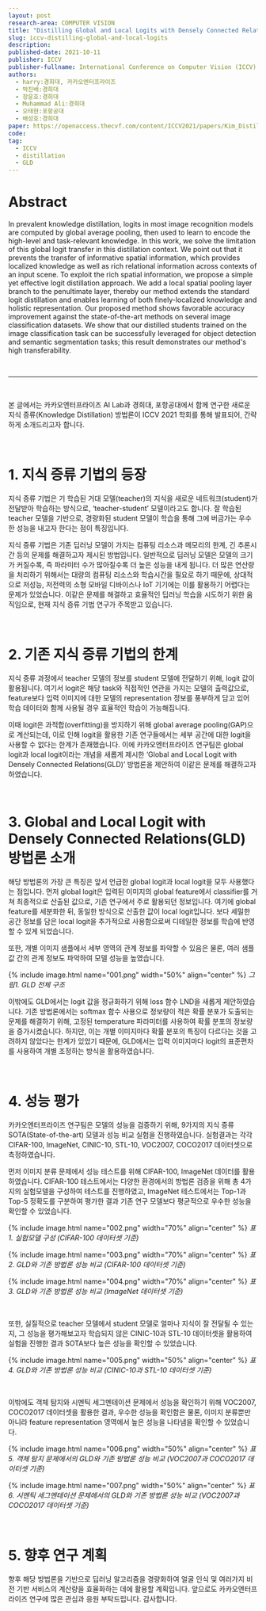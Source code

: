 ```yaml
---
layout: post
research-area: COMPUTER VISION
title: "Distilling Global and Local Logits with Densely Connected Relations"
slug: iccv-distilling-global-and-local-logits
description:
published-date: 2021-10-11
publisher: ICCV
publisher-fullname: International Conference on Computer Vision (ICCV)
authors:
  - harry:경희대, 카카오엔터프라이즈
  - 박진배:경희대
  - 장윤호:경희대
  - Muhammad Ali:경희대
  - 오태현:포항공대
  - 배성호:경희대
paper: https://openaccess.thecvf.com/content/ICCV2021/papers/Kim_Distilling_Global_and_Local_Logits_With_Densely_Connected_Relations_ICCV_2021_paper.pdf
code:
tag:
  - ICCV
  - distillation
  - GLD
---
```


# Abstract

In prevalent knowledge distillation, logits in most image recognition models are computed by global average pooling, then used to learn to encode the high-level and task-relevant knowledge. In this work, we solve the limitation of this global logit transfer in this distillation context. We point out that it prevents the transfer of informative spatial information, which provides localized knowledge as well as rich relational information across contexts of an input scene. To exploit the rich spatial information, we propose a simple yet effective logit distillation approach. We add a local spatial pooling layer branch to the penultimate layer, thereby our method extends the standard logit distillation and enables learning of both finely-localized knowledge and holistic representation. Our proposed method shows favorable accuracy improvement against the state-of-the-art methods on several image classification datasets. We show that our distilled students trained on the image classification task can be successfully leveraged for object detection and semantic segmentation tasks; this result demonstrates our method's high transferability.

<br/>

***

<br/>

본 글에서는 카카오엔터프라이즈 AI Lab과 경희대, 포항공대에서 함께 연구한 새로운 지식 증류(Knowledge Distillation) 방법론이 ICCV 2021 학회를 통해 발표되어, 간략하게 소개드리고자 합니다.

<br/>

# 1. 지식 증류 기법의 등장

지식 증류 기법은 기 학습된 거대 모델(teacher)의 지식을 새로운 네트워크(student)가 전달받아 학습하는 방식으로, ‘teacher-student’ 모델이라고도 합니다. 잘 학습된 teacher 모델을 기반으로, 경량화된 student 모델이 학습을 통해 그에 버금가는 우수한 성능을 내고자 한다는 점이 특징입니다.

지식 증류 기법은 기존 딥러닝 모델이 가지는 컴퓨팅 리소스과 메모리의 한계, 긴 추론시간 등의 문제를 해결하고자 제시된 방법입니다. 일반적으로 딥러닝 모델은 모델의 크기가 커질수록, 즉 파라미터 수가 많아질수록 더 높은 성능을 내게 됩니다. 더 많은 연산량을 처리하기 위해서는 대량의 컴퓨팅 리소스와 학습시간을 필요로 하기 때문에, 상대적으로 저성능, 저전력의 소형 모바일 디바이스나 IoT 기기에는 이를 활용하기 어렵다는 문제가 있었습니다. 이같은 문제를 해결하고 효율적인 딥러닝 학습을 시도하기 위한 움직임으로, 현재 지식 증류 기법 연구가 주목받고 있습니다.

<br/>

# 2. 기존 지식 증류 기법의 한계

지식 증류 과정에서 teacher 모델의 정보를 student 모델에 전달하기 위해, logit 값이 활용됩니다. 여기서 logit은 해당 task와 직접적인 연관을 가지는 모델의 출력값으로, feature보다 입력 이미지에 대한 모델의 representation 정보를 풍부하게 담고 있어 학습 데이터와 함께 사용될 경우 효율적인 학습이 가능해집니다.

이때 logit은 과적합(overfitting)을 방지하기 위해 global average pooling(GAP)으로 계산되는데, 이로 인해 logit을 활용한 기존 연구들에서는 세부 공간에 대한 logit을 사용할 수 없다는 한계가 존재했습니다. 이에 카카오엔터프라이즈 연구팀은 global logit과 local logit이라는 개념을 새롭게 제시한 ‘Global and Local Logit with Densely Connected Relations(GLD)’ 방법론을 제안하여 이같은 문제를 해결하고자 하였습니다.

<br/>

# 3. Global and Local Logit with Densely Connected Relations(GLD) 방법론 소개

해당 방법론의 가장 큰 특징은 앞서 언급한 global logit과 local logit을 모두 사용했다는 점입니다. 먼저 global logit은 입력된 이미지의 global feature에서 classifier를 거쳐 최종적으로 산출된 값으로, 기존 연구에서 주로 활용되던 정보입니다. 여기에 global feature를 세분화한 뒤, 동일한 방식으로 산출한 값이 local logit입니다. 보다 세밀한 공간 정보를 담은 local logit을 추가적으로 사용함으로써 디테일한 정보를 학습에 반영할 수 있게 되었습니다.

또한, 개별 이미지 샘플에서 세부 영역의 관계 정보를 파악할 수 있음은 물론, 여러 샘플값 간의 관계 정보도 파악하여 모델 성능을 높였습니다.

{% include image.html name="001.png" width="50%" align="center" %}
<em class="center">그림1. GLD 전체 구조</em>

이밖에도 GLD에서는 logit 값을 정규화하기 위해 loss 함수 LND을 새롭게 제안하였습니다. 기존 방법론에서는 softmax 함수 사용으로 정보량이 적은 확률 분포가 도출되는 문제를 해결하기 위해, 고정된 temperature 파라미터를 사용하여 확률 분포의 정보량을 증가시켰습니다. 하지만, 이는 개별 이미지마다 확률 분포의 특징이 다르다는 것을 고려하지 않았다는 한계가 있었기 때문에, GLD에서는 입력 이미지마다 logit의 표준편차를 사용하여 개별 조정하는 방식을 활용하였습니다.

<br/>

# 4. 성능 평가

카카오엔터프라이즈 연구팀은 모델의 성능을 검증하기 위해, 9가지의 지식 증류 SOTA(State-of-the-art) 모델과 성능 비교 실험을 진행하였습니다. 실험결과는 각각 CIFAR-100, ImageNet, CINIC-10, STL-10, VOC2007, COCO2017 데이터셋으로 측정하였습니다.

먼저 이미지 분류 문제에서 성능 테스트를 위해 CIFAR-100, ImageNet 데이터를 활용하였습니다. CIFAR-100 테스트에서는 다양한 환경에서의 방법론 검증을 위해 총 4가지의 실험모델을 구성하여 테스트를 진행하였고, ImageNet 테스트에서는 Top-1과 Top-5 정확도를 구분하여 평가한 결과 기존 연구 모델보다 평균적으로 우수한 성능을 확인할 수 있었습니다.

{% include image.html name="002.png" width="70%" align="center" %}
<em class="center">표1. 실험모델 구성 (CIFAR-100 데이터셋 기준)</em>

{% include image.html name="003.png" width="70%" align="center" %}
<em class="center">표2. GLD와 기존 방법론 성능 비교 (CIFAR-100 데이터셋 기준)</em>

{% include image.html name="004.png" width="70%" align="center" %}
<em class="center">표3. GLD와 기존 방법론 성능 비교 (ImageNet 데이터셋 기준)</em>

<br/>

또한, 실질적으로 teacher 모델에서 student 모델로 얼마나 지식이 잘 전달될 수 있는지, 그 성능을 평가해보고자 학습되지 않은 CINIC-10과 STL-10 데이터셋을 활용하여 실험을 진행한 결과 SOTA보다 높은 성능을 확인할 수 있었습니다.

{% include image.html name="005.png" width="50%" align="center" %}
<em class="center">표4. GLD와 기존 방법론 성능 비교 (CINIC-10과 STL-10 데이터셋 기준)</em>

<br/>

이밖에도 객체 탐지와 시멘틱 세그멘테이션 문제에서 성능을 확인하기 위해 VOC2007, COCO2017 데이터셋을 활용한 결과, 우수한 성능을 확인함은 물론, 이미지 분류뿐만 아니라 feature representation 영역에서 높은 성능을 나타냄을 확인할 수 있었습니다.

{% include image.html name="006.png" width="50%" align="center" %}
<em class="center">표5. 객체 탐지 문제에서의 GLD와 기존 방법론 성능 비교 (VOC2007과 COCO2017 데이터셋 기준)</em>

{% include image.html name="007.png" width="50%" align="center" %}
<em class="center">표6. 시멘틱 세그멘테이션 문제에서의 GLD와 기존 방법론 성능 비교 (VOC2007과 COCO2017 데이터셋 기준)</em>

<br/>

# 5. 향후 연구 계획

향후 해당 방법론을 기반으로 딥러닝 알고리즘을 경량화하여 얼굴 인식 및 여러가지 비전 기반 서비스의 계산량을 효율화하는 데에 활용할 계획입니다. 앞으로도 카카오엔터프라이즈 연구에 많은 관심과 응원 부탁드립니다. 감사합니다.
